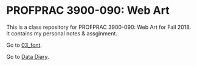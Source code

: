 # PROFPRAC 3900-090: Web Art
This is a class repository for PROFPRAC 3900-090: Web Art for Fall 2018.
<br />It contains my personal notes & assginment.

Go to [03_font](https://snowxu17.github.io/PROFPRAC3900-090-Web-Art/03_font/).

Go to [Data Diary](https://snowxu17.github.io/PROFPRAC3900-090-Web-Art/DataDiary).
